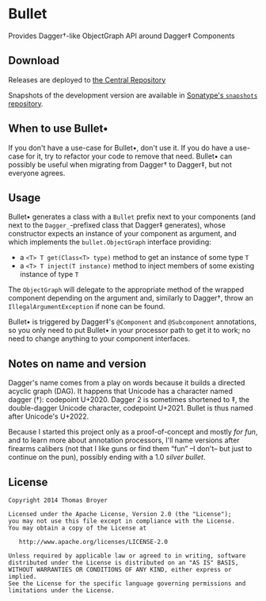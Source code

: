 Bullet
======

Provides Dagger†-like ObjectGraph API around Dagger‡ Components

Download
--------

Releases are deployed to [the Central Repository][releases]

Snapshots of the development version are available in [Sonatype's `snapshots` repository][snap].

 [releases]: https://search.maven.org/#search%7Cga%7C1%7Cg%3A%22net.ltgt.dagger%22
 [snap]: https://oss.sonatype.org/content/repositories/snapshots/

When to use Bullet•
-------------------

If you don't have a use-case for Bullet•, don't use it.
If you do have a use-case for it, try to refactor your code to remove that need.
Bullet• can possibly be useful when migrating from Dagger† to Dagger‡, but not everyone agrees.

Usage
-----

Bullet• generates a class with a `Bullet` prefix next to your components
(and next to the `Dagger_`-prefixed class that Dagger‡ generates),
whose constructor expects an instance of your component as argument,
and which implements the `bullet.ObjectGraph` interface providing:

 * a `<T> T get(Class<T> type)` method to get an instance of some type `T`
 * a `<T> T inject(T instance)` method to inject members of some existing instance of type `T`

The `ObjectGraph` will delegate to the appropriate method of the wrapped component depending on the argument
and, similarly to Dagger†, throw an `IllegalArgumentException` if none can be found.

Bullet• is triggered by Dagger‡'s `@Component` and `@Subcomponent` annotations,
so you only need to put Bullet• in your processor path to get it to work;
no need to change anything to your component interfaces.

Notes on name and version
-------------------------

Dagger's name comes from a play on words because it builds a directed acyclic graph (DAG).
It happens that Unicode has a character named dagger (†): codepoint U+2020.
Dagger 2 is sometimes shortened to ‡, the double-dagger Unicode character, codepoint U+2021.
Bullet is thus named after Unicode's U+2022.

Because I started this project only as a proof-of-concept and mostly _for fun_, and to learn more about annotation processors,
I'll name versions after firearms calibers (not that I like guns or find them “fun” –I don't– but just to continue on the pun),
possibly ending with a 1.0 _silver bullet_.

License
-------

    Copyright 2014 Thomas Broyer

    Licensed under the Apache License, Version 2.0 (the "License");
    you may not use this file except in compliance with the License.
    You may obtain a copy of the License at

       http://www.apache.org/licenses/LICENSE-2.0

    Unless required by applicable law or agreed to in writing, software
    distributed under the License is distributed on an "AS IS" BASIS,
    WITHOUT WARRANTIES OR CONDITIONS OF ANY KIND, either express or implied.
    See the License for the specific language governing permissions and
    limitations under the License.


